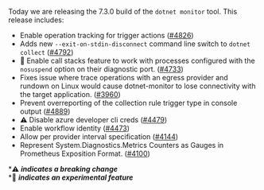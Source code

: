 Today we are releasing the 7.3.0 build of the `dotnet monitor` tool. This release includes:

- Enable operation tracking for trigger actions ([#4826](https://github.com/dotnet/dotnet-monitor/pull/4826))
- Adds new `--exit-on-stdin-disconnect` command line switch to `dotnet collect` ([#4792](https://github.com/dotnet/dotnet-monitor/pull/4792))
- 🔬 Enable call stacks feature to work with processes configured with the `nosuspend` option on their diagnostic port. ([#4733](https://github.com/dotnet/dotnet-monitor/pull/4733))
- Fixes issue where trace operations with an egress provider and rundown on Linux would cause dotnet-monitor to lose connectivity with the target application. ([#3960](https://github.com/dotnet/dotnet-monitor/pull/3960))
- Prevent overreporting of the collection rule trigger type in console output ([#4889](https://github.com/dotnet/dotnet-monitor/pull/4889))
- ⚠️ Disable azure developer cli creds ([#4479](https://github.com/dotnet/dotnet-monitor/pull/4479))
- Enable workflow identity ([#4473](https://github.com/dotnet/dotnet-monitor/pull/4473))
- Allow per provider interval specification ([#4144](https://github.com/dotnet/dotnet-monitor/pull/4144))
- Represent System.Diagnostics.Metrics Counters as Gauges in Prometheus Exposition Format. ([#4100](https://github.com/dotnet/dotnet-monitor/pull/4100))

\*⚠️ **_indicates a breaking change_** \
\*🔬 **_indicates an experimental feature_**